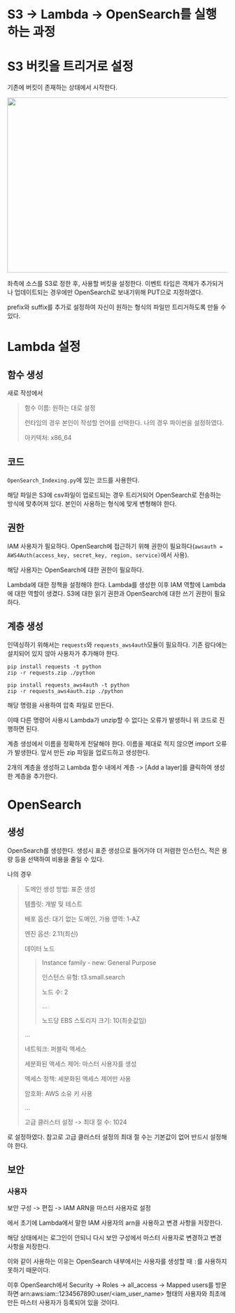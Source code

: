 # S3 -> Lambda -> OpenSearch를 실행하는 과정

# S3 버킷을 트리거로 설정
기존에 버킷이 존재하는 상태에서 시작한다.

<img src="https://github.com/skybluelee/Archeive/assets/107929903/69ea80fe-1f36-408f-9017-76661a03d7a8.png" width="800" height="400"/>

좌측에 소스를 S3로 정한 후, 사용할 버킷을 설정한다. 이벤트 타입은 객체가 추가되거나 업데이트되는 경우에만 OpenSearch로 보내기위해 PUT으로 지정하였다.

prefix와 suffix를 추가로 설정하여 자신이 원하는 형식의 파일만 트리거하도록 만들 수 있다.

# Lambda 설정
## 함수 생성
새로 작성에서

> 함수 이름: 원하는 대로 설정
>
> 런타임의 경우 본인이 작성할 언어를 선택한다.
> 나의 경우 파이썬을 설정하였다.
>
> 아키텍처: x86_64

## 코드
`OpenSearch_Indexing.py`에 있는 코드를 사용한다.

해당 파일은 S3에 csv파일이 업로드되는 경우 트리거되어 OpenSearch로 전송하는 방식에 맞추어져 있다. 본인이 사용하는 형식에 맞게 변형해야 한다.

## 권한
IAM 사용자가 필요하다. OpenSearch에 접근하기 위해 권한이 필요하다(`awsauth = AWS4Auth(access_key, secret_key, region, service)`에서 사용).

해당 사용자는 OpenSearch에 대한 권한이 필요하다.

Lambda에 대한 정책을 설정해야 한다. Lambda를 생성한 이후 IAM 역할에 Lambda에 대한 역할이 생겼다. S3에 대한 읽기 권한과 OpenSearch에 대한 쓰기 권한이 필요하다.

## 계층 생성
인덱싱하기 위해서는 `requests`와 `requests_aws4auth`모듈이 필요하다. 기존 람다에는 설치되어 있지 않아 사용자가 추가해야 한다.

```
pip install requests -t python
zip -r requests.zip ./python
```
```
pip install requests_aws4auth -t python
zip -r requests_aws4auth.zip ./python
```
해당 명령을 사용하여 압축 파일로 만든다.

이때 다른 명령어 사용시 Lambda가 unzip할 수 없다는 오류가 발생하니 위 코드로 진행하면 된다.

계층 생성에서 이름을 정확하게 전달해야 한다. 이름을 제대로 적지 않으면 import 오류가 발생한다.
앞서 만든 zip 파일을 업로드하고 생성한다.

2개의 계층을 생성하고 Lambda 함수 내에서 계층 -> [Add a layer]를 클릭하여 생성한 계층을 추가한다.

# OpenSearch
## 생성
OpenSearch를 생성한다. 생성시 표준 생성으로 들어가야 더 저렴한 인스턴스, 적은 용량 등을 선택하여 비용을 줄일 수 있다.

나의 경우
> 도메인 생성 방법: 표준 생성
>
> 템플릿: 개발 및 테스트
>
> 배포 옵션: 대기 없는 도메인, 가용 영역: 1-AZ
>
> 엔진 옵션: 2.11(최신)
>
> 데이터 노드
>
> > Instance family - new: General Purpose
> >
> > 인스턴스 유형: t3.small.search
> >
> > 노드 수: 2
> >
> > ...
> >
> > 노드당 EBS 스토리지 크기: 10(최솟값임)
> 
> ...
>
> 네트워크: 퍼블릭 액세스
>
> 세분화된 액세스 제어: 마스터 사용자를 생성
>
> 액세스 정책: 세분화된 액세스 제어만 사용
>
> 암호화: AWS 소유 키 사용
>
> ...
>
> 고급 클러스터 설정 -> 최대 절 수: 1024

로 설정하였다. 참고로 고급 클러스터 설정의 최대 절 수는 기본값이 없어 반드시 설정해야 한다.

## 보안
### 사용자
보안 구성 -> 편집 -> IAM ARN을 마스터 사용자로 설정

에서 초기에 Lambda에서 말한 IAM 사용자의 arn을 사용하고 변경 사항을 저장한다.

해당 상태에서는 로그인이 안되니 다시 보안 구성에서 마스터 사용자로 변경하고 변경 사항을 저장한다.

이와 같이 사용하는 이유는 OpenSearch 내부에서는 사용자를 생성할 때 `:`를 사용하지 못하기 때문이다.

이후 OpenSearch에서 Security -> Roles -> all_access -> Mapped users를 방문하면 arn:aws:iam::1234567890:user/<iam_user_name> 형태의 사용자와 최초에 만든 마스터 사용자가 등록되어 있을 것이다.
